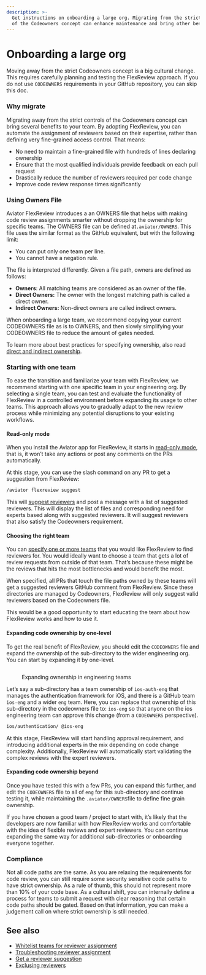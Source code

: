 ```yaml
---
description: >-
  Get instructions on onboarding a large org. Migrating from the strict controls
  of the Codeowners concept can enhance maintenance and bring other benefits.
---
```


# Onboarding a large org

Moving away from the strict Codeowners concept is a big cultural change. This requires carefully planning and testing the FlexReview approach. If you do not use `CODEOWNERS` requirements in your GitHub repository, you can skip this doc.

### Why migrate

Migrating away from the strict controls of the Codeowners concept can bring several benefits to your team. By adopting FlexReview, you can automate the assignment of reviewers based on their expertise, rather than defining very fine-grained access control. That means:

* No need to maintain a fine-grained file with hundreds of lines declaring ownership
* Ensure that the most qualified individuals provide feedback on each pull request
* Drastically reduce the number of reviewers required per code change
* Improve code review response times significantly

### Using Owners File

Aviator FlexReview introduces a an OWNERS file that helps with making code review assignments smarter without dropping the ownership for specific teams. The OWNERS file can be defined at`.aviator/OWNERS`. This file uses the similar format as the GitHub equivalent, but with the following limit:

* You can put only one team per line.
* You cannot have a negation rule.

The file is interpreted differently. Given a file path, owners are defined as follows:

* **Owners**: All matching teams are considered as an owner of the file.
* **Direct Owners:** The owner with the longest matching path is called a direct owner.
* **Indirect Owners:** Non-direct owners are called indirect owners.

When onboarding a large team, we recommend copying your current CODEOWNERS file as is to OWNERS, and then slowly simplifying your CODEOWNERS file to reduce the amount of gates needed.

To learn more about best practices for specifying ownership, also read [direct and indirect ownership](concepts/recursive-ownership.md).

### Starting with one team

To ease the transition and familiarize your team with FlexReview, we recommend starting with one specific team in your engineering org. By selecting a single team, you can test and evaluate the functionality of FlexReview in a controlled environment before expanding its usage to other teams. This approach allows you to gradually adapt to the new review process while minimizing any potential disruptions to your existing workflows.

#### Read-only mode

When you install the Aviator app for FlexReview, it starts in [read-only mode](concepts/read-only-mode.md), that is, it won’t take any actions or post any comments on the PRs automatically.

At this stage, you can use the slash command on any PR to get a suggestion from FlexReview:

```markdown
/aviator flexreview suggest
```

This will [suggest reviewers](how-to-guides/get-reviewer-suggestion.md) and post a message with a list of suggested reviewers. This will display the list of files and corresponding need for experts based along with suggested reviewers. It will suggest reviewers that also satisfy the Codeowners requirement.

#### Choosing the right team

You can [specify one or more teams](how-to-guides/whitelist-teams-for-reviewer-assignment.md) that you would like FlexReview to find reviewers for. You would ideally want to choose a team that gets a lot of review requests from outside of that team. That’s because these might be the reviews that hits the most bottlenecks and would benefit the most.

When specified, all PRs that touch the file paths owned by these teams will get a suggested reviewers GitHub comment from FlexReview. Since these directories are managed by Codeowners, FlexReview will only suggest valid reviewers based on the Codeowners file.

This would be a good opportunity to start educating the team about how FlexReview works and how to use it.&#x20;

#### Expanding code ownership by one-level

To get the real benefit of FlexReview, you should edit the `CODEOWNERS` file and expand the ownership of the sub-directory to the wider engineering org. You can start by expanding it by one-level.

<figure><img src="../.gitbook/assets/engineering-teams (2).png" alt=""><figcaption><p>Expanding ownership in engineering teams</p></figcaption></figure>

Let’s say a sub-directory has a team ownership of `ios-auth-eng` that manages the authentication framework for iOS, and there is a GitHub team `ios-eng` and a wider `eng` team. Here, you can replace that ownership of this sub-directory in the codeowners file to: `ios-eng` so that anyone on the ios engineering team can approve this change (from a `CODEOWNERS` perspective).

```markdown
ios/authentication/ @ios-eng
```

At this stage, FlexReview will start handling approval requirement, and introducing additional experts in the mix depending on code change complexity. Additionally, FlexReview will automatically start validating the complex reviews with the expert reviewers.

#### Expanding code ownership beyond

Once you have tested this with a few PRs, you can expand this further, and edit the `CODEOWNERS` file to all of `eng` for this sub-directory and continue testing it, while maintaining the `.aviator/OWNERS`file to define fine grain ownership.

If you have chosen a good team / project to start with, it’s likely that the developers are now familiar with how FlexReview works and comfortable with the idea of flexible reviews and expert reviewers. You can continue expanding the same way for additional sub-directories or onboarding everyone together.

### Compliance

Not all code paths are the same. As you are relaxing the requirements for code review, you can still require some security sensitive code paths to have strict ownership. As a rule of thumb, this should not represent more than 10% of your code base. As a cultural shift, you can internally define a process for teams to submit a request with clear reasoning that certain code paths should be gated. Based on that information, you can make a judgement call on where strict ownership is still needed.

## See also

* [Whitelist teams for reviewer assignment](how-to-guides/whitelist-teams-for-reviewer-assignment.md)
* [Troubleshooting reviewer assignment](how-to-guides/troubleshooting-reviewer-assignment.md)
* [Get a reviewer suggestion](how-to-guides/get-reviewer-suggestion.md)
* [Exclusing reviewers](how-to-guides/excluding-reviewers.md)

